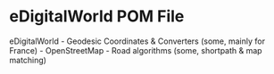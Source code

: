 eDigitalWorld POM File
======================

eDigitalWorld 
	- Geodesic Coordinates & Converters (some, mainly for France)
	- OpenStreetMap
	- Road algorithms (some, shortpath & map matching)